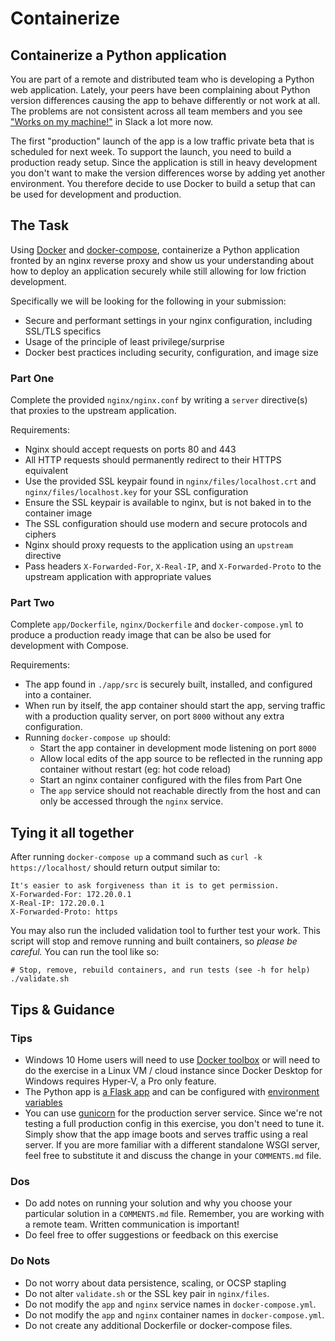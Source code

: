 # Containerize

## Containerize a Python application

You are part of a remote and distributed team who is developing a Python web application. Lately, your peers have been complaining about Python version differences causing the app to behave differently or not work at all. The problems are not consistent across all team members and you see ["Works on my machine!"](https://blog.codinghorror.com/the-works-on-my-machine-certification-program/) in Slack a lot more now.

The first "production" launch of the app is a low traffic private beta that is scheduled for next week. To support the launch, you need to build a production ready setup. Since the application is still in heavy development you don't want to make the version differences worse by adding yet another environment. You therefore decide to use Docker to build a setup that can be used for development and production.

## The Task

Using [Docker](https://www.docker.com/) and [docker-compose](https://docs.docker.com/compose/), containerize a Python application fronted by an nginx reverse proxy and show us your understanding about how to deploy an application securely while still allowing for low friction development.

Specifically we will be looking for the following in your submission:

- Secure and performant settings in your nginx configuration, including SSL/TLS specifics
- Usage of the principle of least privilege/surprise
- Docker best practices including security, configuration, and image size

### Part One

Complete the provided `nginx/nginx.conf` by writing a `server` directive(s) that proxies to the upstream application.

Requirements:

- Nginx should accept requests on ports 80 and 443
- All HTTP requests should permanently redirect to their HTTPS equivalent
- Use the provided SSL keypair found in `nginx/files/localhost.crt` and `nginx/files/localhost.key` for your SSL configuration
- Ensure the SSL keypair is available to nginx, but is not baked in to the container image
- The SSL configuration should use modern and secure protocols and ciphers
- Nginx should proxy requests to the application using an `upstream` directive
- Pass headers `X-Forwarded-For`, `X-Real-IP`, and `X-Forwarded-Proto` to the upstream application with appropriate values

### Part Two

Complete `app/Dockerfile`, `nginx/Dockerfile` and `docker-compose.yml` to produce a production ready image that can be also be used for development with Compose.

Requirements:

- The app found in `./app/src` is securely built, installed, and configured into a container.
- When run by itself, the app container should start the app, serving traffic with a production quality server, on port `8000` without any extra configuration.
- Running `docker-compose up` should:
  - Start the app container in development mode listening on port `8000`
  - Allow local edits of the app source to be reflected in the running app container without restart (eg: hot code reload)
  - Start an nginx container configured with the files from Part One
  - The `app` service should not reachable directly from the host and can only be accessed through the `nginx` service.

## Tying it all together

After running `docker-compose up` a command such as `curl -k https://localhost/` should return output similar to:

```Text
It's easier to ask forgiveness than it is to get permission.
X-Forwarded-For: 172.20.0.1
X-Real-IP: 172.20.0.1
X-Forwarded-Proto: https
```

You may also run the included validation tool to further test your work. This script will stop and remove running and built containers, so _please be careful._ You can run the tool like so:

```shell
# Stop, remove, rebuild containers, and run tests (see -h for help)
./validate.sh
```

## Tips & Guidance

### Tips

- Windows 10 Home users will need to use [Docker toolbox](https://docs.docker.com/toolbox/toolbox_install_windows/) or will need to do the exercise in a Linux VM / cloud instance since Docker Desktop for Windows requires Hyper-V, a Pro only feature.
- The Python app is [a Flask app](https://flask.palletsprojects.com/en/1.1.x/) and can be configured with [environment variables](https://flask.palletsprojects.com/en/1.1.x/config/)
- You can use [gunicorn](https://gunicorn.org/) for the production server service. Since we're not testing a full production config in this exercise, you don't need to tune it. Simply show that the app image boots and serves traffic using a real server. If you are more familiar with a different standalone WSGI server, feel free to substitute it and discuss the change in your `COMMENTS.md` file.

### Dos

- Do add notes on running your solution and why you choose your particular solution in a `COMMENTS.md` file. Remember, you are working with a remote team. Written communication is important!
- Do feel free to offer suggestions or feedback on this exercise

### Do Nots

- Do not worry about data persistence, scaling, or OCSP stapling
- Do not alter `validate.sh` or the SSL key pair in `nginx/files`.
- Do not modify the `app` and `nginx` service names in `docker-compose.yml`.
- Do not modify the `app` and `nginx` container names in `docker-compose.yml`.
- Do not create any additional Dockerfile or docker-compose files.
